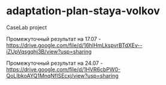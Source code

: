 # adaptation-plan-staya-volkov
CaseLab project

Промежуточный результат на 17.07 - https://drive.google.com/file/d/16hlHmLkspvrBTdXEv--iZUpVqsgqhj3B/view?usp=sharing

Промежуточный результат на 24.07 - https://drive.google.com/file/d/1HVR6cbPW0-QoLIbkoAYQ1MnqNfISEcxj/view?usp=sharing
